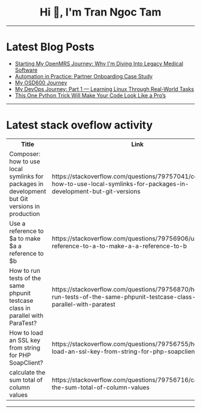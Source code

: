 <h1 align="center">Hi 👋, I'm Tran Ngoc Tam</h1>

---

# Latest Blog Posts 
<!-- BLOG-POST-LIST:START -->
- [Starting My OpenMRS Journey: Why I&#39;m Diving Into Legacy Medical Software](https://dev.to/rooney_dev/starting-my-openmrs-journey-why-im-diving-into-legacy-medical-software-49b2)
- [Automation in Practice: Partner Onboarding Case Study](https://dev.to/kumar111222rohit/automation-in-practice-partner-onboarding-case-study-obb)
- [My OSD600 Journey](https://dev.to/oleksandrakordonets/my-osd600-journey-3bhf)
- [My DevOps Journey: Part 1 — Learning Linux Through Real-World Tasks](https://dev.to/sheersh_sinha_1ac2bb28045/my-devops-journey-part-1-learning-linux-through-real-world-tasks-4c41)
- [This One Python Trick Will Make Your Code Look Like a Pro’s](https://dev.to/aaron_rose_0787cc8b4775a0/this-one-python-trick-will-make-your-code-look-like-a-pros-4j2)
<!-- BLOG-POST-LIST:END -->

---

# Latest stack oveflow activity
<table>
  <tr><th>Title</th><th>Link</th></tr>
  <!-- STACKOVERFLOW:START --><tr><td>Composer: how to use local symlinks for packages in development but Git versions in production</td><td>https://stackoverflow.com/questions/79757041/composer-how-to-use-local-symlinks-for-packages-in-development-but-git-versions</td></tr><tr><td>Use a reference to $a to make $a a reference to $b</td><td>https://stackoverflow.com/questions/79756906/use-a-reference-to-a-to-make-a-a-reference-to-b</td></tr><tr><td>How to run tests of the same phpunit testcase class in parallel with ParaTest?</td><td>https://stackoverflow.com/questions/79756870/how-to-run-tests-of-the-same-phpunit-testcase-class-in-parallel-with-paratest</td></tr><tr><td>How to load an SSL key from string for PHP SoapClient?</td><td>https://stackoverflow.com/questions/79756755/how-to-load-an-ssl-key-from-string-for-php-soapclient</td></tr><tr><td>calculate the sum total of column values</td><td>https://stackoverflow.com/questions/79756716/calculate-the-sum-total-of-column-values</td></tr><!-- STACKOVERFLOW:END -->
</table>

---


